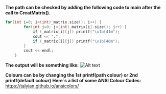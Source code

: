 **The path can be checked by adding the following code to main after the call to CreatMatrix().**

```c++
for(int i=0; i<(int)_matrix.size(); i++) {
        for(int j=0; j<(int)_matrix[i].size(); j++) {
            if (_matrix[i][j]) printf("\x1b[41m");
            cout << ".";
            if (_matrix[i][j]) printf("\x1b[40m");
        }
        cout << endl;
    }
```
**The output will be something like:**
![Alt text](https://github.com/Dacops/AoC/blob/main/AoC_22/Day_9/Matrix.png)

**Colours can be by changing the 1st printf(path colour) or 2nd printf(default colour)**
**Here´s a list of some ANSI Colour Codes:** https://talyian.github.io/ansicolors/